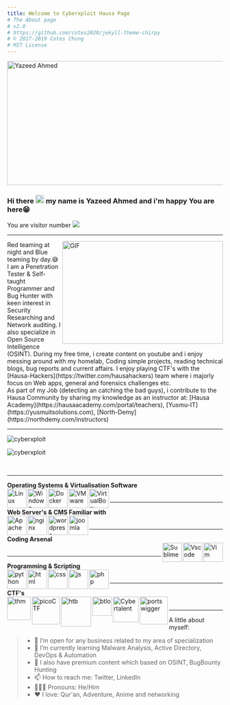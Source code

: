 ```yaml
---
title: Welcome to Cyberxploit Hausa Page
# The About page
# v2.0
# https://github.com/cotes2020/jekyll-theme-chirpy
# © 2017-2019 Cotes Chung
# MIT License
---
```


<img align="center" alt="Yazeed Ahmed" img src="../../assets/img/Posts/banner.png" height="290px" width="580px">

### Hi there <img src="https://media.giphy.com/media/hvRJCLFzcasrR4ia7z/giphy.gif" width="20px"> my name is Yazeed Ahmed and i'm happy You are here😁
You are visitor number <img src="https://profile-counter.glitch.me/cyberxploit/count.svg" />
<hr>
<img align="right" alt="GIF" src="../../assets/img/Posts/resources/code.gif" width="375" height="240" />
Red teaming at night and Blue teaming by day.😅 I am a Penetration Tester & Self-taught Programmer and Bug Hunter with keen interest in Security Researching and Network auditing. I also specialize in Open Source Intelligence (OSINT). During my free time, i create content on youtube and i enjoy messing around with my homelab, Coding simple projects, reading technical blogs, bug reports and current affairs. I enjoy playing CTF's with the [Hausa-Hackers](https://twitter.com/hausahackers) team where i majorly focus on Web apps, general and forensics challenges etc.

<br>
As part of my Job (detecting an catching the bad guys), i contribute to the Hausa Community by sharing my knowledge as an instructor at: [Hausa Academy](https://hausaacademy.com/portal/teachers), [Yusmu-IT](https://yusmuitsolutions.com), [North-Demy](https://northdemy.com/instructors)

<!--<a href="https://www.abuseipdb.com/user/90480" title="AbuseIPDB is an IP address blacklist for webmasters and sysadmins to report IP addresses engaging in abusive behavior on their networks">
	<img src="https://www.abuseipdb.com/contributor/90480.svg" alt="AbuseIPDB Contributor Badge" style="width: 269px;border-radius: 5px;border-top: 5px solid #058403;border-right: 5px solid #111;border-bottom: 5px solid #111;border-left: 5px solid #058403;padding: 5px;">
</a> --->
<br>
<hr>
<!-- Github STATS -->
<p align="left"> 
	<img src="https://github-readme-stats.vercel.app/api?username=cyberxploit&show_icons=true&theme=radical" alt="cyberxploit"/>
</p>
<p align="left"> 
	<img src="https://github-readme-stats.vercel.app/api/top-langs/?username=cyberxploit&layout=compact&theme=radical" alt="cyberxploit" />
</p>
<br>
<hr>
<b>Operating Systems & Virtualisation Software</b>
<div display="space-between" width="100px">
	<img align="left" width="45px" src="../../assets/img/Posts/resources/linux.svg" alt="Linux">
	<img align="left" width="45px" src="../../assets/img/Posts/resources/windows.svg" alt="Windows">
	<img align="left" width="45px" src="../../assets/img/Posts/resources/docker.svg" alt="Docker">
	<img align="left" width="45px" src="../../assets/img/Posts/resources/vmware%20(1).svg" alt="VMware">
	<img align="left" width="45px" src="../../assets/img/Posts/resources/virtualbox-icon.svg" alt="VirtualBox">
</div>
<br>
<hr>
<b>Web Server's & CMS Familiar with</b>
<div display="flex" align="left" justify-content="space-between" align-items="centre" width="100%">
	<img align="left" width="45px" src="../../assets/img/Posts/resources/apache-13.svg" alt="Apache">
	<img align="left" width="45px" src="../../assets/img/Posts/resources/nginx-1.svg" alt="nginx">
	<img align="left" width="45px" src="../../assets/img/Posts/resources/wordpress-blue.svg" alt="wordpress">
	<img align="left" width="45px" src="../../assets/img/Posts/resources/joomla.svg" alt="joomla">
</div>
<br>
<hr>
<b>Coding Arsenal</b>
<div display="flex" align="left" justify-content="space-between" align-items="centre" width="100%">
	<img width="45px" align="right" src="../../assets/img/Posts/resources/Vimlogo.svg" alt="Vim">
	<img width="45px" align="right" src="../../assets/img/Posts/resources/Visual_Studio_Code_1.35_icon.svg" alt="Vscode">
	<img width="45px" align="right" src="../../assets/img/Posts/resources/sublime-text.svg" alt="Sublime">
	
</div>
<br>
<hr>
<b>Programming & Scripting</b>
<div display="flex" align="left" justify-content="space-between" align-items="centre" width="100%">
	<img align="left" width="45px" src="../../assets/img/Posts/resources/python.svg" alt="python">
	<img align="left" width="45px" src="../../assets/img/Posts/resources/HTML5_Badge.svg" alt="html">
	<img align="left" width="45px" src="../../assets/img/Posts/resources/CSS3_logo.svg" alt="css">
	<img align="left" width="45px" src="../../assets/img/Posts/resources/javascript-1.svg" alt="js">
	<img align="left" width="45px" src="../../assets/img/Posts/resources/php.svg" alt="php">
</div>
<br>
<hr>
<b>CTF's</b>
<div display="flex" align="left" justify-content="space-between" align-items="centre" width="100%">
	<img align="left" width="55px" src="https://assets.tryhackme.com/img/logo/tryhackme_logo_full.svg" alt="thm">
	<img align="left" width="65px" src="	https://picoctf.org/img/logos/picoctf-logo-horizontal-white.svg
" alt="picoCTF">
	<img align="left" width="70px" src="https://app.hackthebox.eu/images/logos/logo-htb.svg" alt="htb">
	<img align="left" width="45px" src="https://blueteamlabs.online/images/logo.png" alt="btlo">
	<img align="left" width="60px" src="https://cybertalents.com/images/logo-footer.png" alt="Cybertalent">
	<img align="left" width="65px" src="https://www.qbssoftware.com/image/cache/catalog/qbs/burpsuite-250x250.png" alt="portswigger">
</div>
<br>
<hr>

A little about myself:
>* 🐳 I’m open for any business related to my area of specialization
>* 🐞 I’m currently learning Malware Analysis, Active Directory, DevOps & Automation
>* 🤔 I also have premium content which based on OSINT, BugBounty Hunting
>* 📫 How to reach me: Twitter, LinkedIn
>* 🙎🏾‍♂️ Pronouns: He/Him
>* ❤ I love: Qur'an, Adventure, Anime and networking
<br>
<!-- <script data-name="BMC-Widget" data-cfasync="false" src="https://cdnjs.buymeacoffee.com/1.0.0/widget.prod.min.js" data-id="oste" data-description="Support me on Buy me a coffee!" data-message="" data-color="#FF5F5F" data-position="Right" data-x_margin="18" data-y_margin="18"></script> -->

<script data-name="BMC-Widget" data-cfasync="false" src="https://buymeacoffee.com/cyberxploit" data-id="oste" data-description="Support me on Buy me a coffee!" data-message="" data-color="#FF5F5F" data-position="Right" data-x_margin="18" data-y_margin="18"></script>
